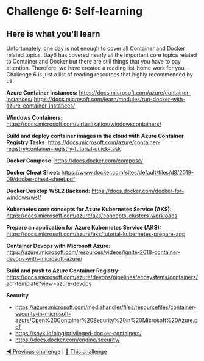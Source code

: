 # Challenge 6: Self-learning

## Here is what you'll learn
Unfortunately, one day is not enough to cover all Container and Docker related topics. Day6 has covered nearly all the important core topics related to Container and Docker but there are still things that you have to pay attention. Therefore, we have created a reading list-home work for you. Challenge 6 is just a list of reading resources that highly recommended by us.

**Azure Container Instances:** https://docs.microsoft.com/azure/container-instances/
https://docs.microsoft.com/learn/modules/run-docker-with-azure-container-instances/

**Windows Containers:** https://docs.microsoft.com/virtualization/windowscontainers/

**Build and deploy container images in the cloud with Azure Container Registry Tasks:** https://docs.microsoft.com/azure/container-registry/container-registry-tutorial-quick-task

**Docker Compose:** https://docs.docker.com/compose/

**Docker Cheat Sheet:** https://www.docker.com/sites/default/files/d8/2019-09/docker-cheat-sheet.pdf

**Docker Desktop WSL2 Backend:** https://docs.docker.com/docker-for-windows/wsl/

**Kubernetes core concepts for Azure Kubernetes Service (AKS):** https://docs.microsoft.com/azure/aks/concepts-clusters-workloads

**Prepare an application for Azure Kubernetes Service (AKS):** https://docs.microsoft.com/azure/aks/tutorial-kubernetes-prepare-app

**Container Devops with Microsoft Azure:** https://azure.microsoft.com/resources/videos/ignite-2018-container-devops-with-microsoft-azure/

**Build and push to Azure Container Registry:** https://docs.microsoft.com/azure/devops/pipelines/ecosystems/containers/acr-template?view=azure-devops

**Security** 
- https://azure.microsoft.com/mediahandler/files/resourcefiles/container-security-in-microsoft-azure/Open%20Container%20Security%20in%20Microsoft%20Azure.pdf
- https://snyk.io/blog/privileged-docker-containers/
- https://docs.docker.com/engine/security/

[◀ Previous challenge](./challenge5.md) | [🔼 This challenge](./challenge6.md)